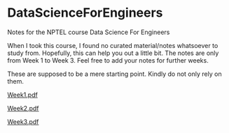 # DataScienceForEngineers
Notes for the NPTEL course Data Science For Engineers

When I took this course, I found no curated material/notes whatsoever to study from. Hopefully, this can help you out a little bit.
The notes are only from Week 1 to Week 3. Feel free to add your notes for further weeks.

These are supposed to be a mere starting point. Kindly do not only rely on them.

[Week1.pdf](https://github.com/KetannChandra/DataScienceForEngineers/files/8354250/DS4Engg_Week1.pdf)

[Week2.pdf](https://github.com/KetannChandra/DataScienceForEngineers/files/8354248/DS4Engg_Week2.pdf)

[Week3.pdf](https://github.com/KetannChandra/DataScienceForEngineers/files/8354249/DS4Engg_Week3.pdf)


